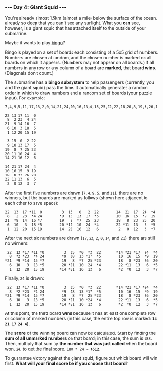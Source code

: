 ### --- Day 4: Giant Squid ---

You're already almost 1.5km (almost a mile) below the surface of the ocean,
already so deep that you can't see any sunlight. What you **can** see, however,
is a giant squid that has attached itself to the outside of your submarine.

Maybe it wants to play [bingo](<https://en.wikipedia.org/wiki/Bingo_(American_version)>)?

Bingo is played on a set of boards each consisting of a 5x5 grid of
numbers. Numbers are chosen at random, and the chosen number is marked on
all boards on which it appears. (Numbers may not appear on all boards.) If
all numbers in any row or any column of a board are **marked**, that board
**wins**. (Diagonals don't count.)

The submarine has a **bingo subsystem** to help passengers (currently, you and
the giant squid) pass the time. It automatically generates a random order
in which to draw numbers and a random set of boards (your puzzle input).
For example:

`7,4,9,5,11,17,23,2,0,14,21,24,10,16,13,6,15,25,12,22,18,20,8,19,3,26,1`

```
22 13 17 11  0
 8  2 23  4 24
21  9 14 16  7
 6 10  3 18  5
 1 12 20 15 19
```

```
 3 15  0  2 22
 9 18 13 17  5
19  8  7 25 23
20 11 10 24  4
14 21 16 12  6
```

```
14 21 17 24  4
10 16 15  9 19
18  8 23 26 20
22 11 13  6  5
 2  0 12  3  7
```

After the first five numbers are drawn (`7`, `4`, `9`, `5`, and `11`), there are no
winners, but the boards are marked as follows (shown here adjacent to each
other to save space):

```
22  13  17 *11  0         3  15   0   2  22        14  21  17  24  *4
 8   2  23  *4 24        *9  18  13  17  *5        10  16  15  *9  19
21  *9  14  16 *7        19   8  *7  25  23        18   8  23  26  20
 6  10   3  18 *5        20 *11  10  24  *4        22 *11  13   6  *5
 1  12  20  15 19        14  21  16  12   6         2   0  12   3  *7
```

After the next six numbers are drawn (`17`, `23`, `2`, `0`, `14`, and `21`), there are
still no winners:

```
 22  13 *17 *11 *0         3  15  *0  *2  22       *14 *21 *17  24  *4
  8  *2 *23  *4 24        *9  18  13 *17  *5        10  16  15  *9  19
*21  *9 *14  16 *7        19   8  *7  25 *23        18   8 *23  26  20
  6  10   3  18 *5        20 *11  10  24  *4        22 *11  13   6  *5
  1  12  20  15 19       *14 *21  16  12   6        *2  *0  12   3  *7
```

Finally, `24` is drawn:

```
 22  13 *17 *11 *0         3  15  *0  *2  22       *14 *21 *17 *24  *4
  8  *2 *23  *4 24        *9  18  13 *17  *5        10  16  15  *9  19
*21  *9 *14  16 *7        19   8  *7  25 *23        18   8 *23  26  20
  6  10   3  18 *5        20 *11  10 *24  *4        22 *11  13   6  *5
  1  12  20  15 19       *14 *21  16  12   6        *2  *0  12   3  *7
```

At this point, the third board **wins** because it has at least one complete
row or column of marked numbers (in this case, the entire top row is
marked: <code><b>14 21 17 24 4</b></code>).

The **score** of the winning board can now be calculated. Start by finding the
**sum of all unmarked numbers** on that board; in this case, the sum is `188`.
Then, multiply that sum by **the number that was just called** when the board
won, `24`, to get the final score, <code>188 \* 24 = <b>4512</b></code>.

To guarantee victory against the giant squid, figure out which board will
win first. **What will your final score be if you choose that board?**

